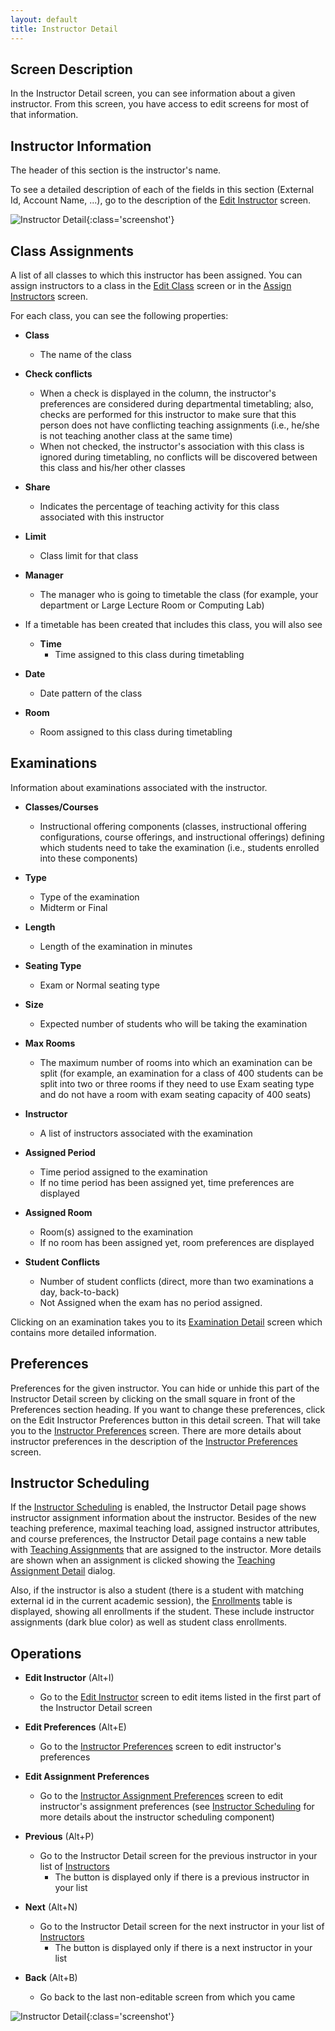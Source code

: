 ```yaml
---
layout: default
title: Instructor Detail
---
```



## Screen Description


 In the Instructor Detail screen, you can see information about a given instructor. From this screen, you have access to edit screens for most of that information.

## Instructor Information


 The header of this section is the instructor's name.


 To see a detailed description of each of the fields in this section (External Id, Account Name, ...), go to the description of the [Edit Instructor](edit-instructor) screen.


![Instructor Detail](images/instructor-detail-1.png){:class='screenshot'}

## Class Assignments


 A list of all classes to which this instructor has been assigned. You can assign instructors to a class in the [Edit Class](edit-class) screen or in the [Assign Instructors](assign-instructors) screen.


 For each class, you can see the following properties:

* **Class**
	* The name of the class

* **Check conflicts**
	* When a check is displayed in the column, the instructor's preferences are considered during departmental timetabling; also, checks are performed for this instructor to make sure that this person does not have conflicting teaching assignments (i.e., he/she is not teaching another class at the same time)
	* When not checked, the instructor's association with this class is ignored during timetabling, no conflicts will be discovered between this class and his/her other classes

* **Share**
	* Indicates the percentage of teaching activity for this class associated with this instructor

* **Limit**
	* Class limit for that class

* **Manager**
	* The manager who is going to timetable the class (for example, your department or Large Lecture Room or Computing Lab)

* If a timetable has been created that includes this class, you will also see
	* **Time**
		* Time assigned to this class during timetabling

* **Date**
	* Date pattern of the class

* **Room**
	* Room assigned to this class during timetabling

## Examinations


 Information about examinations associated with the instructor.

* **Classes/Courses**
	* Instructional offering components (classes, instructional offering configurations, course offerings, and instructional offerings) defining which students need to take the examination (i.e., students enrolled into these components)

* **Type**
	* Type of the examination
	* Midterm or Final

* **Length**
	* Length of the examination in minutes

* **Seating Type**
	* Exam or Normal seating type

* **Size**
	* Expected number of students who will be taking the examination

* **Max Rooms**
	* The maximum number of rooms into which an examination can be split (for example, an examination for a class of 400 students can be split into two or three rooms if they need to use Exam seating type and do not have a room with exam seating capacity of 400 seats)

* **Instructor**
	* A list of instructors associated with the examination

* **Assigned Period**
	* Time period assigned to the examination
	* If no time period has been assigned yet, time preferences are displayed

* **Assigned Room**
	* Room(s) assigned to the examination
	* If no room has been assigned yet, room preferences are displayed

* **Student Conflicts**
	* Number of student conflicts (direct, more than two examinations a day, back-to-back)
	* Not Assigned when the exam has no period assigned.


 Clicking on an examination takes you to its [Examination Detail](examination-detail) screen which contains more detailed information.

## Preferences


 Preferences for the given instructor. You can hide or unhide this part of the Instructor Detail screen by clicking on the small square in front of the Preferences section heading. If you want to change these preferences, click on the Edit Instructor Preferences button in this detail screen. That will take you to the [Instructor Preferences](instructor-preferences) screen. There are more details about instructor preferences in the description of the [Instructor Preferences](instructor-preferences) screen.

## Instructor Scheduling


 If the [Instructor Scheduling](instructor-scheduling) is enabled, the Instructor Detail page shows instructor assignment information about the instructor. Besides of the new teaching preference, maximal teaching load, assigned instructor attributes, and course preferences, the Instructor Detail page contains a new table with [Teaching Assignments](teaching-assignments) that are assigned to the instructor. More details are shown when an assignment is clicked showing the [Teaching Assignment Detail](teaching-assignment-detail) dialog.


 Also, if the instructor is also a student (there is a student with matching external id in the current academic session), the [Enrollments](enrollments-of-class-or-course) table is displayed, showing all enrollments if the student. These include instructor assignments (dark blue color) as well as student class enrollments.

## Operations

* **Edit Instructor** (Alt+I)
	* Go to the [Edit Instructor](edit-instructor) screen to edit items listed in the first part of the Instructor Detail screen

* **Edit Preferences** (Alt+E)
	* Go to the [Instructor Preferences](instructor-preferences) screen to edit instructor's preferences

* **Edit Assignment Preferences**
	* Go to the [Instructor Assignment Preferences](instructor-assignment-preferences) screen to edit instructor's assignment preferences (see [Instructor Scheduling](instructor-scheduling) for more details about the instructor scheduling component)

* **Previous** (Alt+P)
	* Go to the Instructor Detail screen for the previous instructor in your list of [Instructors](instructors)
		* The button is displayed only if there is a previous instructor in your list

* **Next** (Alt+N)
	* Go to the Instructor Detail screen for the next instructor in your list of [Instructors](instructors)
		* The button is displayed only if there is a next instructor in your list

* **Back** (Alt+B)
	* Go back to the last non-editable screen from which you came


![Instructor Detail](images/instructor-detail-2.png){:class='screenshot'}
